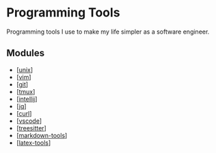# Programming Tools

Programming tools I use to make my life simpler as a software engineer.

Modules
---

- [[unix]]
- [[vim]]
- [[git]]
- [[tmux]]
- [[intellij]]
- [[jq]]
- [[curl]]
- [[vscode]]
- [[treesitter]]
- [[markdown-tools]]
- [[latex-tools]]

[//begin]: # "Autogenerated link references for markdown compatibility"
[unix]: unix/unix.md "Unix"
[vim]: vim/vim.md "Vim"
[git]: git/git.md "Git"
[tmux]: tmux/tmux.md "Tmux"
[intellij]: intellij/intellij.md "Intellij"
[jq]: jq/jq.md "jq"
[curl]: curl/curl.md "cURL"
[vscode]: vscode/vscode.md "VSCode"
[treesitter]: treesitter/treesitter.md "treesitter"
[markdown-tools]: markdown-tools/markdown-tools.md "Markdown Tools"
[latex-tools]: latex-tools/latex-tools.md "LaTeX Tools"
[//end]: # "Autogenerated link references"
